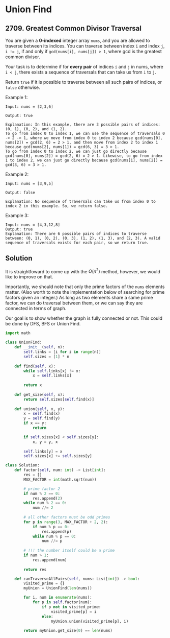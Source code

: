 # Union Find

## 2709. Greatest Common Divisor Traversal

You are given a **0-indexed** integer array `nums`, and you are allowed to traverse between its indices. You can traverse between index `i` and index `j`, `i != j`, if and only if `gcd(nums[i], nums[j]) > 1`, where gcd is the greatest common divisor.

Your task is to determine if for **every pair** of indices `i` and `j` in nums, where `i < j`, there exists a sequence of traversals that can take us from `i` to `j`.

Return `true` if it is possible to traverse between all such pairs of indices, or `false` otherwise.

Example 1:

```text
Input: nums = [2,3,6]

Output: true

Explanation: In this example, there are 3 possible pairs of indices: (0, 1), (0, 2), and (1, 2).
To go from index 0 to index 1, we can use the sequence of traversals 0 -> 2 -> 1, where we move from index 0 to index 2 because gcd(nums[0], nums[2]) = gcd(2, 6) = 2 > 1, and then move from index 2 to index 1 because gcd(nums[2], nums[1]) = gcd(6, 3) = 3 > 1.
To go from index 0 to index 2, we can just go directly because gcd(nums[0], nums[2]) = gcd(2, 6) = 2 > 1. Likewise, to go from index 1 to index 2, we can just go directly because gcd(nums[1], nums[2]) = gcd(3, 6) = 3 > 1.
```

Example 2:

```text
Input: nums = [3,9,5]

Output: false

Explanation: No sequence of traversals can take us from index 0 to index 2 in this example. So, we return false.
```

Example 3:

```text
Input: nums = [4,3,12,8]
Output: true
Explanation: There are 6 possible pairs of indices to traverse between: (0, 1), (0, 2), (0, 3), (1, 2), (1, 3), and (2, 3). A valid sequence of traversals exists for each pair, so we return true.
```

## Solution

It is straightfoward to come up with the $O(n^2)$ method, however, we would like to improve on that.

Importantly, we should note that only the prime factors of the `nums` elements matter. (Also worth to note the implementation below of searching for prime factors given an integer.) As long as two elements share a same prime factor, we can do traversal between them, or we can say they are connected in terms of graph.

Our goal is to show whether the graph is fully connected or not. This could be done by DFS, BFS or Union Find.

```python
import math

class UnionFind:
    def __init__(self, n):
        self.links = [i for i in range(n)]
        self.sizes = [1] * n
    
    def find(self, x):
        while self.links[x] != x:
            x = self.links[x]
        
        return x
    
    def get_size(self, x):
        return self.sizes[self.find(x)]
    
    def union(self, x, y):
        x = self.find(x)
        y = self.find(y)
        if x == y:
            return

        if self.sizes[x] < self.sizes[y]:
            x, y = y, x
        
        self.links[y] = x
        self.sizes[x] += self.sizes[y]

class Solution:
    def factor(self, num: int) -> List[int]:
        res = []
        MAX_FACTOR = int(math.sqrt(num))

        # prime factor 2
        if num % 2 == 0:
            res.append(2)
        while num % 2 == 0:
            num //= 2
        
        # all other factors must be odd primes
        for p in range(3, MAX_FACTOR + 2, 2):
            if num % p == 0:
                res.append(p)
            while num % p == 0:
                num //= p
        
        # !!! the number itself could be a prime
        if num > 1:
            res.append(num)
        
        return res

    def canTraverseAllPairs(self, nums: List[int]) -> bool:
        visited_prime = {}
        myUnion = UnionFind(len(nums))

        for i, num in enumerate(nums):
            for p in self.factor(num):
                if p not in visited_prime:
                    visited_prime[p] = i
                else:
                    myUnion.union(visited_prime[p], i)
        
        return myUnion.get_size(0) == len(nums)
```
